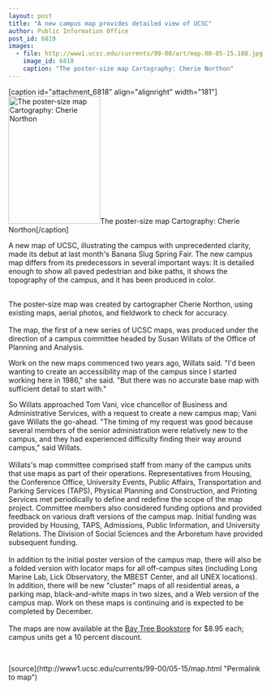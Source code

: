 ```yaml
---
layout: post
title: "A new campus map provides detailed view of UCSC"
author: Public Information Office
post_id: 6819
images:
  - file: http://www1.ucsc.edu/currents/99-00/art/map.00-05-15.188.jpg
    image_id: 6818
    caption: "The poster-size map Cartography: Cherie Northon"
---
```


[caption id="attachment_6818" align="alignright" width="181"]<a href="http://localhost/mysite/wp-content/uploads/2000/05/map.00-05-15.188.jpg"><img class="size-full wp-image-6818" src="http://localhost/mysite/wp-content/uploads/2000/05/map.00-05-15.188.jpg" alt="The poster-size map Cartography: Cherie Northon" width="181" height="252" /></a>The poster-size map Cartography: Cherie Northon[/caption]
<p>
  A new map of UCSC, illustrating the campus with unprecedented clarity, made its debut at last month's Banana Slug Spring Fair. The new campus map differs from its predecessors in several important ways: It is detailed enough to show all paved pedestrian and bike paths, it shows the topography of the campus, and it has been produced in color.<br>
  <br>
</p>The poster-size map was created by cartographer Cherie Northon, using existing maps, aerial photos, and fieldwork to check for accuracy.<br>
<br>
The map, the first of a new series of UCSC maps, was produced under the direction of a campus committee headed by Susan Willats of the Office of Planning and Analysis.
<p>
  Work on the new maps commenced two years ago, Willats said. "I'd been wanting to create an accessibility map of the campus since I started working here in 1986," she said. "But there was no accurate base map with sufficient detail to start with."
</p>
<p>
  So Willats approached Tom Vani, vice chancellor of Business and Administrative Services, with a request to create a new campus map; Vani gave Willats the go-ahead. "The timing of my request was good because several members of the senior administration were relatively new to the campus, and they had experienced difficulty finding their way around campus," said Willats.<br>
  <br>
  Willats's map committee comprised staff from many of the campus units that use maps as part of their operations. Representatives from Housing, the Conference Office, University Events, Public Affairs, Transportation and Parking Services (TAPS), Physical Planning and Construction, and Printing Services met periodically to define and redefine the scope of the map project. Committee members also considered funding options and provided feedback on various draft versions of the campus map. Initial funding was provided by Housing, TAPS, Admissions, Public Information, and University Relations. The Division of Social Sciences and the Arboretum have provided subsequent funding.<br>
  <br>
  In addition to the initial poster version of the campus map, there will also be a folded version with locator maps for all off-campus sites (including Long Marine Lab, Lick Observatory, the MBEST Center, and all UNEX locations). In addition, there will be new "cluster" maps of all residential areas, a parking map, black-and-white maps in two sizes, and a Web version of the campus map. Work on these maps is continuing and is expected to be completed by December.<br>
  <br>
  The maps are now available at the <a href="http://www.bookstore.ucsc.edu/">Bay Tree Bookstore</a> for $8.95 each; campus units get a 10 percent discount.
</p>
<p>
  <br>

</p>
[source](http://www1.ucsc.edu/currents/99-00/05-15/map.html "Permalink to map")
